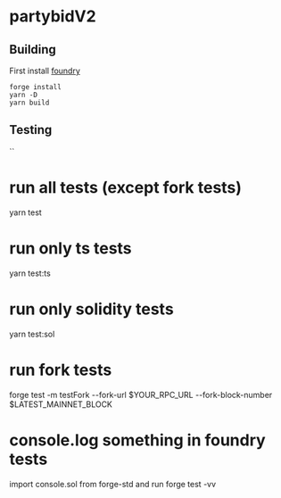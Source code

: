 # partybidV2

## Building

First install [foundry](https://book.getfoundry.sh/getting-started/installation.html)

```
forge install
yarn -D
yarn build
```

## Testing

``
# run all tests (except fork tests)
yarn test
# run only ts tests
yarn test:ts
# run only solidity tests
yarn test:sol
# run fork tests
forge test -m testFork --fork-url $YOUR_RPC_URL --fork-block-number $LATEST_MAINNET_BLOCK

# console.log something in foundry tests
import console.sol from forge-std and run forge test -vv
```
